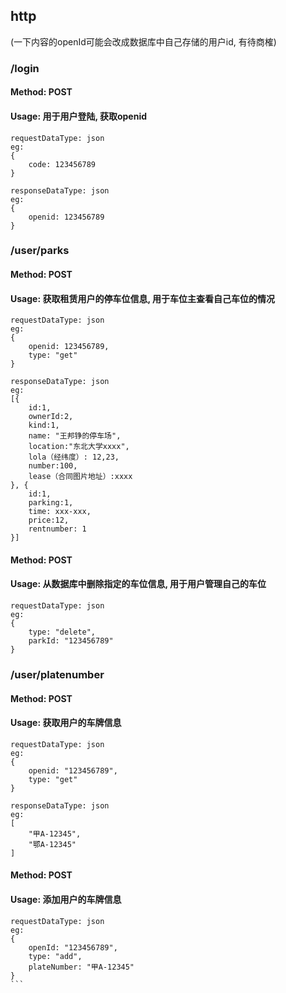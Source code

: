 ## http
(一下内容的openId可能会改成数据库中自己存储的用户id, 有待商榷)
### /login
#### Method: POST
#### Usage: 用于用户登陆, 获取openid
```
requestDataType: json
eg:
{
    code: 123456789
}
```
```
responseDataType: json
eg:
{
    openid: 123456789
}
```

### /user/parks
#### Method: POST
#### Usage: 获取租赁用户的停车位信息, 用于车位主查看自己车位的情况
```
requestDataType: json
eg:
{
    openid: 123456789,
    type: "get"
}
```
```
responseDataType: json
eg:
[{
    id:1,
    ownerId:2,
    kind:1,
    name: "王邦铮的停车场",
    location:"东北大学xxxx",
    lola（经纬度）: 12,23,
    number:100,
    lease（合同图片地址）:xxxx
}, {
    id:1,
    parking:1,
    time: xxx-xxx,
    price:12,
    rentnumber: 1
}]
```

#### Method: POST
#### Usage: 从数据库中删除指定的车位信息, 用于用户管理自己的车位
```
requestDataType: json
eg:
{
    type: "delete",
    parkId: "123456789"
}
```


### /user/platenumber
#### Method: POST
#### Usage: 获取用户的车牌信息
```
requestDataType: json
eg:
{
    openid: "123456789",
    type: "get"
}
```
```
responseDataType: json
eg:
[
    "甲A-12345",
    "鄂A-12345"
]
```

#### Method: POST
#### Usage: 添加用户的车牌信息
````
requestDataType: json
eg:
{
    openId: "123456789",
    type: "add",
    plateNumber: "甲A-12345"
}
```
